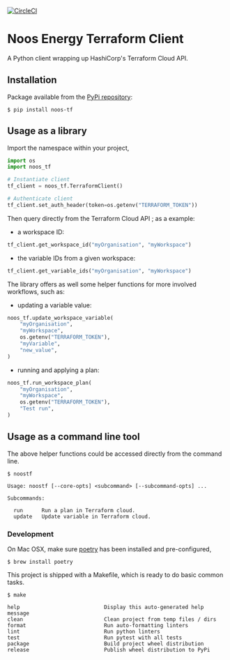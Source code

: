 [![CircleCI](https://circleci.com/gh/noosenergy/noos-terraform.svg?style=svg&circle-token=5d70bf41e76bbad2a187da8db5c0c39f691db452)](https://circleci.com/gh/noosenergy/noos-terraform)

# Noos Energy Terraform Client

A Python client wrapping up HashiCorp's Terraform Cloud API.

## Installation

Package available from the [PyPi repository](https://pypi.org/project/noos-tf/):

    $ pip install noos-tf

## Usage as a library

Import the namespace within your project,

```python
import os
import noos_tf

# Instantiate client
tf_client = noos_tf.TerraformClient()

# Authenticate client
tf_client.set_auth_header(token=os.getenv("TERRAFORM_TOKEN"))
```

Then query directly from the Terraform Cloud API ; as a example:

* a workspace ID:
```python
tf_client.get_workspace_id("myOrganisation", "myWorkspace")
```

* the variable IDs from a given workspace:
```python
tf_client.get_variable_ids("myOrganisation", "myWorkspace")
```

The library offers as well some helper functions for more involved workflows, such as:

* updating a variable value:
```python
noos_tf.update_workspace_variable(
    "myOrganisation",
    "myWorkspace",
    os.getenv("TERRAFORM_TOKEN"),
    "myVariable",
    "new_value",
)
```

* running and applying a plan:
```python
noos_tf.run_workspace_plan(
    "myOrganisation",
    "myWorkspace",
    os.getenv("TERRAFORM_TOKEN"),
    "Test run",
)
```

## Usage as a command line tool

The above helper functions could be accessed directly from the command line.

```shell
$ noostf

Usage: noostf [--core-opts] <subcommand> [--subcommand-opts] ...

Subcommands:

  run      Run a plan in Terraform cloud.
  update   Update variable in Terraform cloud.
```

### Development

On Mac OSX, make sure [poetry](https://python-poetry.org/) has been installed and pre-configured,

    $ brew install poetry

This project is shipped with a Makefile, which is ready to do basic common tasks.

```shell
$ make

help                           Display this auto-generated help message
clean                          Clean project from temp files / dirs
format                         Run auto-formatting linters
lint                           Run python linters
test                           Run pytest with all tests
package                        Build project wheel distribution
release                        Publish wheel distribution to PyPi
```
